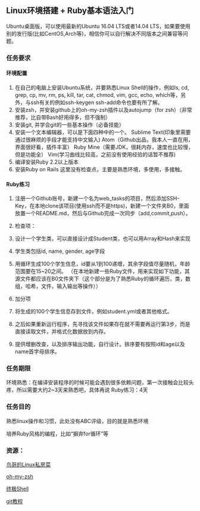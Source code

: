 ## Linux环境搭建 + Ruby基本语法入门
Ubuntu桌面版，可以使用最新的Ubuntu 16.04 LTS或者14.04 LTS，如果要使用别的发行版(比如CentOS,Arch等)，相信你可以自行解决不同版本之间兼容等问题。

### 任务要求
#### 环境配置
1. 在自己的电脑上安装Ubuntu系统，并要熟悉Linux Shell的操作，例如ls, cd, grep,  cp, mv, rm, ps, kill, tar, cat, chmod, vim, gcc, echo, which等，另外，与ssh有关的例如ssh-keygen ssh-add命令也要有所了解。
2. 安装zsh，并安装github上的oh-my-zsh插件以及autojump（for zsh）（非常推荐，比自带Bash好用得多，但不强制）
3. 安装git, 并学会git的一些基本操作（必备技能）
4. 安装一个文本编辑器，可以是下面四种中的一个。 Sublime Text(印象里需要通过很麻烦的手段才能支持中文输入) Atom（Github出品，我本人一直在用，界面很好看，插件丰富） Ruby Mine（需要JDK，很耗内存，速度也比较慢，但是功能全） Vim(学习曲线比较高，之前没有使用经验的话暂不推荐)
5. 编译安装Ruby 2.2以上版本
6. 安装Ruby on Rails
这里没有检查点，主要是熟悉环境，多使用，多接触。

#### Ruby练习
1. 注册一个Github账号，新建一个名为web_tasks的项目，然后添加SSH-Key，在本地clone该项目(使用ssh而不是https)，新建一个文件夹B0，里面放置一个README.md，然后与Github完成一次同步（add,commit,push）。
2. 检查项：

  1. 设计一个学生类，可以直接设计成Student类，也可以用Array和Hash来实现
  2. 学生类包括id, name, gender, age字段
  3. 用循环生成100个学生信息，id要从1到100递增，其余字段值尽量随机，年龄范围要在15~20之间。
  （在本地新建一些Ruby文件，用来实现如下功能，其源文件都应该在B0文件夹下（这个部分是为了熟悉Ruby的循环遍历，类，数组，哈希，文件，输入输出等操作））
3. 加分项
  1. 将生成的100个学生信息存到文件，例如student.yml或者其他格式。
  2. 之后如果重新运行程序，先寻找该文件如果存在就不需要再运行第3步，而是直接读取文件，并格式化数据放到内存。
  3. 提供增删改查，以及排序输出功能，自行设计。排序要有按照id和age以及name首字母排序。

### 任务期限
环境熟悉：在编译安装程序的时候可能会遇到很多依赖问题，第一次接触会比较头疼，所以需要大约2~3天来熟悉吧，具体再说
Ruby练习：4天


### 任务目的
熟悉linux操作和习惯，此处没有ABC评级，目的就是熟悉环境

培养Ruby风格的编程，比如“摒弃for循环”等


### 资源：
[鸟哥的Linux私房菜](http://vbird.dic.ksu.edu.tw/linux_basic/linux_basic.php)

[oh-my-zsh](https://github.com/robbyrussell/oh-my-zsh)

[终极Shell](http://macshuo.com/?p=676)

[git教程](http://www.liaoxuefeng.com/wiki/0013739516305929606dd18361248578c67b8067c8c017b000)  

